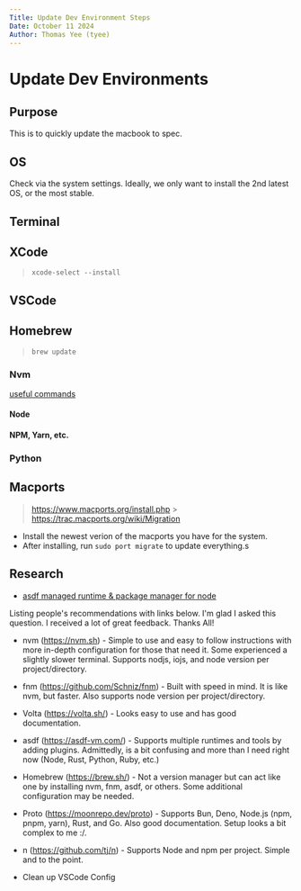 ```yaml
---
Title: Update Dev Environment Steps
Date: October 11 2024
Author: Thomas Yee (tyee)
---
```


# Update Dev Environments

## Purpose

This is to quickly update the macbook to spec.

## OS

Check via the system settings. Ideally, we only want to install the 2nd latest OS, or the most stable.

## Terminal

## XCode

> `xcode-select --install`

## VSCode

## Homebrew

> `brew update`

### Nvm

[useful commands](https://gist.github.com/chranderson/b0a02781c232f170db634b40c97ff455)

#### Node

#### NPM, Yarn, etc.

### Python

## Macports

> https://www.macports.org/install.php > https://trac.macports.org/wiki/Migration

- Install the newest verion of the macports you have for the system.
- After installing, run `sudo port migrate` to update everything.s

## Research

- [asdf managed runtime & package manager for node](https://asdf-vm.com/)

Listing people's recommendations with links below. I'm glad I asked this question. I received a lot of great feedback. Thanks All!

- nvm (https://nvm.sh) - Simple to use and easy to follow instructions with more in-depth configuration for those that need it. Some experienced a slightly slower terminal. Supports nodjs, iojs, and node version per project/directory.
- fnm (https://github.com/Schniz/fnm) - Built with speed in mind. It is like nvm, but faster. Also supports node version per project/directory.
- Volta (https://volta.sh/) - Looks easy to use and has good documentation.
- asdf (https://asdf-vm.com/) - Supports multiple runtimes and tools by adding plugins. Admittedly, is a bit confusing and more than I need right now (Node, Rust, Python, Ruby, etc.)
- Homebrew (https://brew.sh/) - Not a version manager but can act like one by installing nvm, fnm, asdf, or others. Some additional configuration may be needed.
- Proto (https://moonrepo.dev/proto) - Supports Bun, Deno, Node.js (npm, pnpm, yarn), Rust, and Go. Also good documentation. Setup looks a bit complex to me :/.
- n (https://github.com/tj/n) - Supports Node and npm per project. Simple and to the point.

- Clean up VSCode Config
